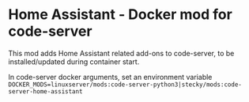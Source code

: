 # Home Assistant - Docker mod for code-server

This mod adds Home Assistant related add-ons to code-server, to be installed/updated during container start.

In code-server docker arguments, set an environment variable `DOCKER_MODS=linuxserver/mods:code-server-python3|stecky/mods:code-server-home-assistant`
